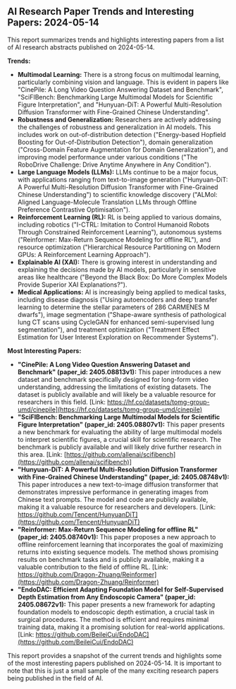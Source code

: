 ## AI Research Paper Trends and Interesting Papers: 2024-05-14

This report summarizes trends and highlights interesting papers from a list of AI research abstracts published on 2024-05-14.

**Trends:**

* **Multimodal Learning:** There is a strong focus on multimodal learning, particularly combining vision and language. This is evident in papers like "CinePile: A Long Video Question Answering Dataset and Benchmark", "SciFIBench: Benchmarking Large Multimodal Models for Scientific Figure Interpretation", and "Hunyuan-DiT: A Powerful Multi-Resolution Diffusion Transformer with Fine-Grained Chinese Understanding".
* **Robustness and Generalization:** Researchers are actively addressing the challenges of robustness and generalization in AI models. This includes work on out-of-distribution detection ("Energy-based Hopfield Boosting for Out-of-Distribution Detection"), domain generalization ("Cross-Domain Feature Augmentation for Domain Generalization"), and improving model performance under various conditions ("The RoboDrive Challenge: Drive Anytime Anywhere in Any Condition").
* **Large Language Models (LLMs):** LLMs continue to be a major focus, with applications ranging from text-to-image generation ("Hunyuan-DiT: A Powerful Multi-Resolution Diffusion Transformer with Fine-Grained Chinese Understanding") to scientific knowledge discovery ("ALMol: Aligned Language-Molecule Translation LLMs through Offline Preference Contrastive Optimisation").
* **Reinforcement Learning (RL):** RL is being applied to various domains, including robotics ("I-CTRL: Imitation to Control Humanoid Robots Through Constrained Reinforcement Learning"), autonomous systems ("Reinformer: Max-Return Sequence Modeling for offline RL"), and resource optimization ("Hierarchical Resource Partitioning on Modern GPUs: A Reinforcement Learning Approach").
* **Explainable AI (XAI):** There is growing interest in understanding and explaining the decisions made by AI models, particularly in sensitive areas like healthcare ("Beyond the Black Box: Do More Complex Models Provide Superior XAI Explanations?").
* **Medical Applications:** AI is increasingly being applied to medical tasks, including disease diagnosis ("Using autoencoders and deep transfer learning to determine the stellar parameters of 286 CARMENES M dwarfs"), image segmentation ("Shape-aware synthesis of pathological lung CT scans using CycleGAN for enhanced semi-supervised lung segmentation"), and treatment optimization ("Treatment Effect Estimation for User Interest Exploration on Recommender Systems").

**Most Interesting Papers:**

* **"CinePile: A Long Video Question Answering Dataset and Benchmark" (paper_id: 2405.08813v1):** This paper introduces a new dataset and benchmark specifically designed for long-form video understanding, addressing the limitations of existing datasets. The dataset is publicly available and will likely be a valuable resource for researchers in this field. [Link: https://hf.co/datasets/tomg-group-umd/cinepile](https://hf.co/datasets/tomg-group-umd/cinepile)
* **"SciFIBench: Benchmarking Large Multimodal Models for Scientific Figure Interpretation" (paper_id: 2405.08807v1):** This paper presents a new benchmark for evaluating the ability of large multimodal models to interpret scientific figures, a crucial skill for scientific research. The benchmark is publicly available and will likely drive further research in this area. [Link: [https://github.com/allenai/scifibench](https://github.com/allenai/scifibench)]
* **"Hunyuan-DiT: A Powerful Multi-Resolution Diffusion Transformer with Fine-Grained Chinese Understanding" (paper_id: 2405.08748v1):** This paper introduces a new text-to-image diffusion transformer that demonstrates impressive performance in generating images from Chinese text prompts. The model and code are publicly available, making it a valuable resource for researchers and developers. [Link: https://github.com/Tencent/HunyuanDiT](https://github.com/Tencent/HunyuanDiT)
* **"Reinformer: Max-Return Sequence Modeling for offline RL" (paper_id: 2405.08740v1):** This paper proposes a new approach to offline reinforcement learning that incorporates the goal of maximizing returns into existing sequence models. The method shows promising results on benchmark tasks and is publicly available, making it a valuable contribution to the field of offline RL. [Link: https://github.com/Dragon-Zhuang/Reinformer](https://github.com/Dragon-Zhuang/Reinformer)
* **"EndoDAC: Efficient Adapting Foundation Model for Self-Supervised Depth Estimation from Any Endoscopic Camera" (paper_id: 2405.08672v1):** This paper presents a new framework for adapting foundation models to endoscopic depth estimation, a crucial task in surgical procedures. The method is efficient and requires minimal training data, making it a promising solution for real-world applications. [Link: https://github.com/BeileiCui/EndoDAC](https://github.com/BeileiCui/EndoDAC)

This report provides a snapshot of the current trends and highlights some of the most interesting papers published on 2024-05-14. It is important to note that this is just a small sample of the many exciting research papers being published in the field of AI. 
